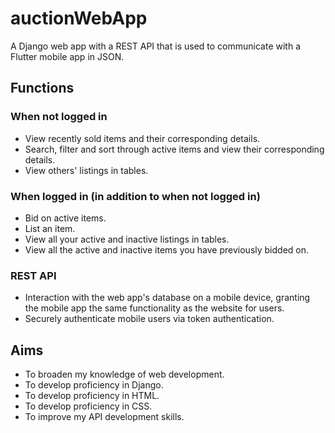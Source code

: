 # auctionWebApp
A Django web app with a REST API that is used to communicate with a Flutter mobile app in JSON.

## Functions
### When not logged in
- View recently sold items and their corresponding details.
- Search, filter and sort through active items and view their corresponding details.
- View others' listings in tables.

### When logged in (in addition to when not logged in)
- Bid on active items.
- List an item.
- View all your active and inactive listings in tables.
- View all the active and inactive items you have previously bidded on.

### REST API
- Interaction with the web app's database on a mobile device, granting the mobile app the same functionality as the website for users.
- Securely authenticate mobile users via token authentication.

## Aims
- To broaden my knowledge of web development.
- To develop proficiency in Django.
- To develop proficiency in HTML.
- To develop proficiency in CSS.
- To improve my API development skills.
